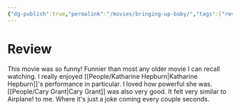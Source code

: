 ```yaml
---
{"dg-publish":true,"permalink":"/movies/bringing-up-baby/","tags":["review"]}
---
```



# Review

This movie was so funny! Funnier than most any older movie I can recall watching. I really enjoyed [[People/Katharine Hepburn\|Katharine Hepburn]]'s performance in particular. I loved how powerful she was. [[People/Cary Grant\|Cary Grant]] was also very good. It felt very similar to Airplane! to me. Where it's just a joke coming every couple seconds.

